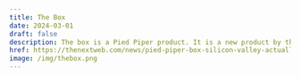 ```yaml
---
title: The Box
date: 2024-03-01
draft: false
description: The box is a Pied Piper product. It is a new product by the Jack Barker-ran Pied Piper that has pivoted completely from what Richard originally envisioned with his technology. If this box seems familiar to some of you, it’s because it’s based on a real thing that’s already on the market.
href: https://thenextweb.com/news/pied-piper-box-silicon-valley-actually-based
image: /img/thebox.png
---
```

